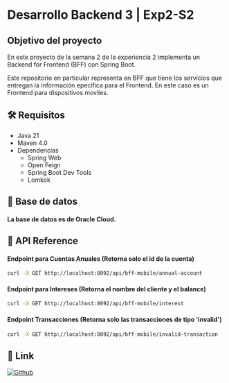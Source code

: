 # Desarrollo Backend 3 | Exp2-S2


## Objetivo del proyecto

En este proyecto de la semana 2 de la experiencia 2 implementa un Backend for Frontend (BFF) con Spring Boot.


Este repositorio en particular representa en BFF que tiene los servicios que entregan la información epecífica para el Frontend. En este caso es un Frontend para dispositivos moviles.


## 🛠️ Requisitos
- Java 21
- Maven 4.0
- Dependencias
  - Spring Web
  - Open Feign
  - Spring Boot Dev Tools
  - Lomkok


## 💾 Base de datos

#### La base de datos es de Oracle Cloud.


## 📡 API Reference

#### Endpoint para Cuentas Anuales (Retorna solo el id de la cuenta)
```bash
curl -X GET http://localhost:8092/api/bff-mobile/annual-account
```

#### Endpoint para Intereses (Retorna el nombre del cliente y el balance)
```bash
curl -X GET http://localhost:8092/api/bff-mobile/interest
```

#### Endpoint Transacciones (Retorna solo las transacciones de tipo 'invalid')
```bash
curl -X GET http://localhost:8092/api/bff-mobile/invalid-transaction
```


## 🔗 Link
[![Github](https://img.shields.io/badge/github-000000?style=for-the-badge&logo=github&logoColor=white)](https://github.com/nisiara/dbe3_exp2_s1_bff_mobile.git)